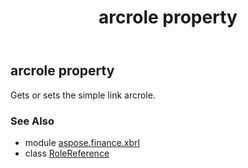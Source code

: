 ﻿---
title: arcrole property
second_title: Aspose.Finance for Python via .NET API References
description: 
type: docs
weight: 40
url: /python-net/aspose.finance.xbrl/rolereference/arcrole/
is_root: false
---

## arcrole property


Gets or sets the simple link arcrole.

### See Also
* module [aspose.finance.xbrl](../../)
* class [RoleReference](/finance/python-net/aspose.finance.xbrl/rolereference)
